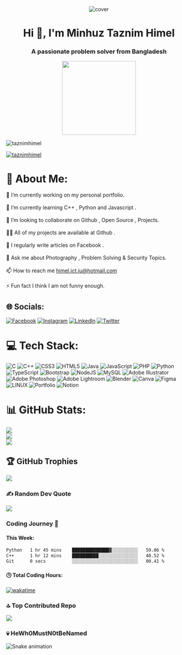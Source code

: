 <div align="center">
    <img src="https://media.giphy.com/media/qgQUggAC3Pfv687qPC/giphy.gif" alt="cover" />
    </div>
<h1 align="center">Hi 👋, I'm Minhuz Taznim Himel</h1>
<h3 align="center">A passionate problem solver from Bangladesh</h3>
<div align="center">
    <img src = "https://media.giphy.com/media/USV0ym3bVWQJJmNu3N/giphy.gif" height="200px" width="200px">
    </div>
<p align="left"> <img src="https://komarev.com/ghpvc/?username=taznimhimel&label=Profile%20views&color=0e75b6&style=flat" alt="taznimhimel" /> </p>
<p align="left"> <a href="https://twitter.com/taznimhimel" target="blank"><img src="https://img.shields.io/twitter/follow/taznimhimel?logo=twitter&style=for-the-badge" alt="taznimhimel"></a> </p>

# 💫 About Me:
 🔭 I’m currently working on my personal portfolio.<br><br>🌱 I’m currently learning C++ , Python and Javascript .<br><br>👯 I’m looking to collaborate on Github , Open Source , Projects.<br><br>👨‍💻 All of my projects are available at Github .<br><br>📝 I regularly write articles on Facebook .<br><br>💬 Ask me about Photography , Problem Solving & Security Topics.<br><br>📫 How to reach me himel.ict.iu@hotmail.com<br><br>⚡ Fun fact I think I am not funny enough.

## 🌐 Socials:
[![Facebook](https://img.shields.io/badge/Facebook-%231877F2.svg?logo=Facebook&logoColor=white)](https://facebook.com/TajnimHimel) [![Instagram](https://img.shields.io/badge/Instagram-%23E4405F.svg?logo=Instagram&logoColor=white)](https://instagram.com/taznimhimel) [![LinkedIn](https://img.shields.io/badge/LinkedIn-%230077B5.svg?logo=linkedin&logoColor=white)](https://linkedin.com/in/TaznimHimel) [![Twitter](https://img.shields.io/badge/Twitter-%231DA1F2.svg?logo=Twitter&logoColor=white)](https://twitter.com/TaznimHimel) 

# 💻 Tech Stack:
![C](https://img.shields.io/badge/c-%2300599C.svg?style=for-the-badge&logo=c&logoColor=white) ![C++](https://img.shields.io/badge/c++-%2300599C.svg?style=for-the-badge&logo=c%2B%2B&logoColor=white) ![CSS3](https://img.shields.io/badge/css3-%231572B6.svg?style=for-the-badge&logo=css3&logoColor=white) ![HTML5](https://img.shields.io/badge/html5-%23E34F26.svg?style=for-the-badge&logo=html5&logoColor=white) ![Java](https://img.shields.io/badge/java-%23ED8B00.svg?style=for-the-badge&logo=java&logoColor=white) ![JavaScript](https://img.shields.io/badge/javascript-%23323330.svg?style=for-the-badge&logo=javascript&logoColor=%23F7DF1E) ![PHP](https://img.shields.io/badge/php-%23777BB4.svg?style=for-the-badge&logo=php&logoColor=white) ![Python](https://img.shields.io/badge/python-3670A0?style=for-the-badge&logo=python&logoColor=ffdd54) ![TypeScript](https://img.shields.io/badge/typescript-%23007ACC.svg?style=for-the-badge&logo=typescript&logoColor=white) ![Bootstrap](https://img.shields.io/badge/bootstrap-%23563D7C.svg?style=for-the-badge&logo=bootstrap&logoColor=white) ![NodeJS](https://img.shields.io/badge/node.js-6DA55F?style=for-the-badge&logo=node.js&logoColor=white) ![MySQL](https://img.shields.io/badge/mysql-%2300f.svg?style=for-the-badge&logo=mysql&logoColor=white) ![Adobe Illustrator](https://img.shields.io/badge/adobeillustrator-%23FF9A00.svg?style=for-the-badge&logo=adobeillustrator&logoColor=white) ![Adobe Photoshop](https://img.shields.io/badge/adobephotoshop-%2331A8FF.svg?style=for-the-badge&logo=adobephotoshop&logoColor=white) ![Adobe Lightroom](https://img.shields.io/badge/Adobe%20Lightroom-31A8FF.svg?style=for-the-badge&logo=Adobe%20Lightroom&logoColor=white) ![Blender](https://img.shields.io/badge/blender-%23F5792A.svg?style=for-the-badge&logo=blender&logoColor=white) ![Canva](https://img.shields.io/badge/Canva-%2300C4CC.svg?style=for-the-badge&logo=Canva&logoColor=white) 	![Figma](https://img.shields.io/badge/figma-%23F24E1E.svg?style=for-the-badge&logo=figma&logoColor=white) ![LINUX](https://img.shields.io/badge/Linux-FCC624?style=for-the-badge&logo=linux&logoColor=black) ![Portfolio](https://img.shields.io/badge/Portfolio-%23000000.svg?style=for-the-badge&logo=firefox&logoColor=#FF7139) ![Notion](https://img.shields.io/badge/Notion-%23000000.svg?style=for-the-badge&logo=notion&logoColor=white)
# 📊 GitHub Stats:
![](https://github-readme-stats.vercel.app/api?username=TaznimHimel&theme=nightowl&hide_border=false&include_all_commits=true&count_private=true)<br/>
![](https://github-readme-streak-stats.herokuapp.com/?user=TaznimHimel&theme=nightowl&hide_border=false)<br/>
![](https://github-readme-stats.vercel.app/api/top-langs/?username=TaznimHimel&theme=nightowl&hide_border=false&include_all_commits=true&count_private=true&layout=compact)

## 🏆 GitHub Trophies
![](https://github-profile-trophy.vercel.app/?username=TaznimHimel&theme=juicyfresh&no-frame=false&no-bg=false&margin-w=4)


### ✍️ Random Dev Quote
![](https://quotes-github-readme.vercel.app/api?type=horizontal&theme=gruvbox)

### Coding Journey 🚀
#### This Week:
<!--START_SECTION:waka-->

```txt
Python   1 hr 45 mins    ██████████████▓░░░░░░░░░░   59.06 %
C++      1 hr 12 mins    ██████████░░░░░░░░░░░░░░░   40.52 %
Git      0 secs          ░░░░░░░░░░░░░░░░░░░░░░░░░   00.41 %
```

<!--END_SECTION:waka-->

#### 🕒 Total Coding Hours: 
[![wakatime](https://wakatime.com/badge/user/018c6c11-80c2-48df-9a30-fa8ecf0ac192.svg)](https://wakatime.com/@018c6c11-80c2-48df-9a30-fa8ecf0ac192)

### 🔝 Top Contributed Repo
![](https://github-contributor-stats.vercel.app/api?username=TaznimHimel&limit=5&theme=dark&combine_all_yearly_contributions=true)

### 💀 HeWh0MustN0tBeNamed
<img src="https://media.giphy.com/media/l0IyeheChYxx2byDu/giphy.gif" alt="Snake animation" /> 
